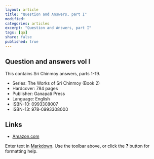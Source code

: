 ```yaml
---
layout: article
title: "Question and Answers, part I"
modified:
categories: articles
excerpt: "Question and Answers, part I"
tags: [qa]
share: false
published: true
---
```

## Question and answers vol I

This contains Sri Chinmoy answers, parts 1-19.

- Series: The Works of Sri Chinmoy (Book 2)
- Hardcover: 784 pages
- Publisher: Ganapati Press
- Language: English
- ISBN-10: 0993308007
- ISBN-13: 978-0993308000

## Links ##

- [Amazon.com](https://www.amazon.com/Questions-Answers-vol-Chinmoy-parts/dp/0993308007/)

Enter text in [Markdown](http://daringfireball.net/projects/markdown/). Use the toolbar above, or click the **?** button for formatting help.
